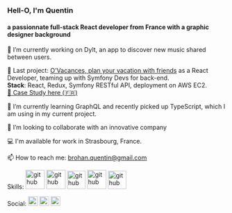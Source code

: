 ### Hell-O, I'm Quentin
#### a passionnate full-stack React developer from France with a graphic designer background

🔭 I’m currently working on Dylt, an app to discover new music shared between users.

📌 Last project: [O'Vacances, plan your vacation with friends](https://github.com/quentinbrohan/o-vacances) as a React Developer, teaming up with Symfony Devs for back-end.\
**Stack**: React, Redux, Symfony RESTful API, deployment on AWS EC2.\
[🤘 Case Study here (🇫🇷)](https://quentinbrohan.fr/project/o-vacances/)

🌱 I’m currently learning GraphQL and recently picked up TypeScript, which I am using in my current project.

👯 I’m looking to collaborate with an innovative company

💻 I'm available for work in Strasbourg, France.

📫 How to reach me: brohan.quentin@gmail.com 

Skills: <img src='https://cdn.jsdelivr.net/npm/simple-icons@3.0.1/icons/react.svg' alt='github' height='44'> <img src='https://cdn.jsdelivr.net/npm/simple-icons@3.0.1/icons/javascript.svg' alt='github' height='44'> <img src='https://cdn.jsdelivr.net/npm/simple-icons@3.0.1/icons/html5.svg' alt='github' height='42'> <img src='https://cdn.jsdelivr.net/npm/simple-icons@3.0.1/icons/css3.svg' alt='github' height='44'> <img src='https://cdn.jsdelivr.net/npm/simple-icons@3.0.1/icons/node-dot-js.svg' alt='github' height='42'>

Social: [<img src='https://cdn.jsdelivr.net/npm/simple-icons@3.0.1/icons/github.svg' alt='github' height='22'>](https://github.com/https://github.com/quentinbrohan)  [<img src='https://cdn.jsdelivr.net/npm/simple-icons@3.0.1/icons/linkedin.svg' alt='linkedin' height='22'>](https://www.linkedin.com/in/https://www.linkedin.com/in/quentinbrohan//)  [<img src='https://quentinbrohan.fr/favicon.svg' alt='website' height='22'>](https://quentinbrohan.fr/)  
